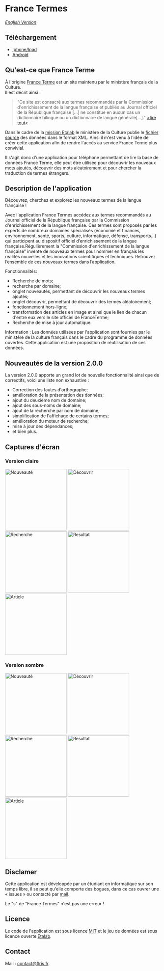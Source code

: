 # France Termes

*[English Version](./README_EN.md)*

## Téléchargement

- [Iphone/Ipad](https://apps.apple.com/app/id1635325942)
- [Android](https://play.google.com/store/apps/details?id=fr.flris.france_termes)

## Qu'est-ce que France Terme

À l'origine [France Terme](http://www.culture.fr/franceterme/) est un site maintenu par le ministère français de la Culture. \
Il est décrit ainsi :

>"Ce site est consacré aux termes recommandés par la Commission d'enrichissement de la langue française et publiés au Journal officiel de la République française [...] ne constitue en aucun cas un dictionnaire bilingue ou un dictionnaire de langue générale[...]."
[>lire tout<](http://www.culture.fr/Ressources/FranceTerme/Qui-sommes-nous)

Dans le cadre de la [mission Etalab](https://www.etalab.gouv.fr/qui-sommes-nous/) le ministère de la Culture publie le [fichier source](https://data.culture.gouv.fr/explore/dataset/base-franceterme-termes-scientifiques-et-techniques/information/) des données dans le format XML. Ainsi il m'est venu à l'idée de créer cette application afin de rendre l'accès au service France Terme plus convivial.

Il s'agit donc d'une application pour téléphone permettant de lire la base de données France Terme, elle peut être utilisée pour découvrir les nouveaux mots ajoutés, découvrir des mots aléatoirement et pour chercher la traduction de termes étrangers.

## Description de l'application

Découvrez, cherchez et explorez les nouveaux termes de la langue française !

Avec l'application France Termes accédez aux termes recommandés au Journal officiel de la République française par la Commission d'enrichissement de la langue française. Ces termes sont proposés par les experts de nombreux domaines spécialisés (économie et finances, environnement, santé, sports, culture, informatique, défense, transports...) qui participent au dispositif officiel d’enrichissement de la langue française.Régulièrement la "Commission d'enrichissement de la langue française" invente de nouveaux termes pour nommer en français les réalités nouvelles et les innovations scientifiques et techniques. Retrouvez l’ensemble de ces nouveaux termes dans l’application.

Fonctionnalités:

- Recherche de mots;
- recherche par domaine;
- onglet nouveautés, permettant de découvrir les nouveaux termes ajoutés;
- onglet découvrir, permettant de découvrir des termes aléatoirement;
- fonctionnement hors-ligne;
- transformation des articles en image et ainsi que le lien de chacun d'entre eux vers le site officiel de FranceTerme;
- Recherche de mise à jour automatique.

Information :
Les données utilisées par l'application sont fournies par le ministère de la culture français dans le cadre du programme de données ouvertes. Cette application est une proposition de réutilisation de ces données.

## Nouveautés de la version 2.0.0

La version 2.0.0 apporte un grand lot de nouvelle fonctionnalité ainsi que de correctifs, voici une liste non exhaustive :

- Correction des fautes d'orthographe;
- amélioration de la présentation des données;
- ajout du deuxième nom de domaine;
- ajout des sous-noms de domaine;
- ajout de la recherche par nom de domaine;
- simplification de l'affichage de certains termes;
- amélioration du moteur de recherche;
- mise à jour des dépendances;
- et bien plus.

## Captures d'écran

### Version claire

<img src="./readme_assets/fr_assets/w_news.png" alt="Nouveauté" width="200">
<img src="./readme_assets/fr_assets/w_discover.png" alt="Découvrir" width="200">
<img src="./readme_assets/fr_assets/w_search.png" alt="Recherche" width="200">
<img src="./readme_assets/fr_assets/w_result.png" alt="Resultat" width="200">
<img src="./readme_assets/fr_assets/w_article.png" alt="Article" width="200">

### Version sombre

<img src="./readme_assets/fr_assets/b_news.png" alt="Nouveauté" width="200">
<img src="./readme_assets/fr_assets/b_discover.png" alt="Découvrir" width="200">
<img src="./readme_assets/fr_assets/b_search.png" alt="Recherche" width="200">
<img src="./readme_assets/fr_assets/b_result.png" alt="Resultat" width="200">
<img src="./readme_assets/fr_assets/b_article.png" alt="Article" width="200">

## Disclamer

Cette application est développée par un étudiant en informatique sur son temps libre, il se peut qu'elle comporte des bogues, dans ce cas ouvrer une « issues » ou contacté par [mail](#contact).

Le "s" de "France Termes" n'est pas une erreur !

## Licence

Le code de l'application est sous licence [MIT](./LICENSE) et le jeu de données est sous licence ouverte [Etalab](https://www.etalab.gouv.fr/wp-content/uploads/2017/04/ETALAB-Licence-Ouverte-v2.0.pdf).

## Contact

Mail :
<a href="mailto: contact@flris.fr">contact@flris.fr</a>.
